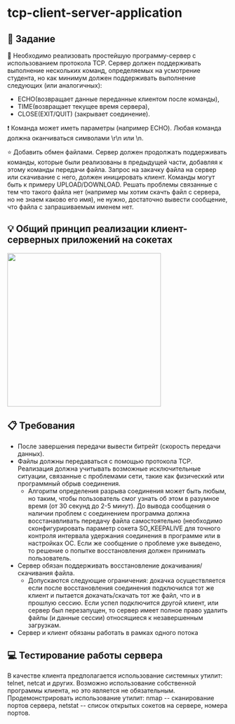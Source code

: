 # tcp-client-server-application

## 🔎 Задание

🔧 Необходимо реализовать простейшую программу-сервер с использованием
протокола TCP. Сервер должен поддерживать выполнение нескольких команд,
определяемых на усмотрение студента, но как минимум должен поддерживать
выполнение следующих (или аналогичных):
- ECHO​(возвращает данные переданные клиентом после команды),
- TIME​(возвращает текущее время сервера),
- CLOSE​(EXIT/QUIT) (закрывает соединение).

❗ Команда может иметь параметры (например ECHO​). Любая команда должна
оканчиваться символами \r\n ​или \n​.

⭐ Добавить обмен файлами. Сервер должен продолжать поддерживать команды, которые
были реализованы в предыдущей части, добавляя к этому команды передачи файла.
Запрос на закачку файла на сервер или скачивание с него, должен иницировать клиент.
Команды могут быть к примеру UPLOAD​/DOWNLOAD​. Решать проблемы связанные с тем
что такого файла нет (например мы хотим скачть файл с сервера, но не знаем каково его
имя), не нужно, достаточно вывести сообщение, что файла с запрашиваемым именем
нет.

## 💡 Общий принцип реализации клиент-серверных приложений на сокетах

<div>
  <img src="https://media.geeksforgeeks.org/wp-content/uploads/Socket_server-1.png" style="width: 350px;"/>
</div>

## 📋 Требования

- После завершения передачи вывести битрейт (скорость передачи данных).
- Файлы должны передаваться с помощью протокола TCP. Реализация должна
учитывать возможные исключительные ситуации, связанные с проблемами сети, такие
как физический или программный обрыв соединения.
  - Алгоритм определения разрыва соединения может быть любым, но таким, чтобы
пользователь смог узнать об этом в разумное время (от 30 секунд до 2-5 минут). До
вывода сообщения о наличии проблем с соединением программа должна
восстанавливать передачу файла самостоятельно (необходимо сконфигурировать
параметр сокета SO_KEEPALIVE для точного контроля интервала удержания соединения
в программе или в настройках ОС. Если же сообщение о проблеме уже выведено, то решение о попытке
восстановления должен принимать пользователь.
- Сервер обязан поддерживать восстановление докачивания/скачивания файла.
  - Допускаются следующие ограничения: докачка осуществляется если после
восстановления соединения подключился тот же клиент и пытается докачать/скачать
тот же файл​, что и в прошлую сессию. Если успел подключится другой клиент, или
сервер был перезапущен, то сервер имеет полное право удалить файлы (и данные
сессии) относящиеся к незавершенным загрузкам.
- Сервер и клиент обязаны работать в рамках одного потока

## 💻 Тестирование работы сервера

В качестве клиента предполагается использование системных утилит: telnet, netcat
и других. Возможно использование собственной программы клиента, но это является не
обязательным.
Продемонстрировать использование утилит: nmap -- сканирование портов
сервера, netstat -- список открытых сокетов на сервере, номера портов.


